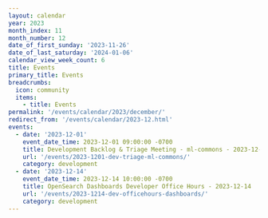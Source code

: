 ```yaml
---
layout: calendar
year: 2023
month_index: 11
month_number: 12
date_of_first_sunday: '2023-11-26'
date_of_last_saturday: '2024-01-06'
calendar_view_week_count: 6
title: Events
primary_title: Events
breadcrumbs:
  icon: community
  items: 
    - title: Events
permalink: '/events/calendar/2023/december/'
redirect_from: '/events/calendar/2023-12.html'
events:
  - date: '2023-12-01'
    event_date_time: 2023-12-01 09:00:00 -0700
    title: Development Backlog & Triage Meeting - ml-commons - 2023-12-01
    url: '/events/2023-1201-dev-triage-ml-commons/'
    category: development
  - date: '2023-12-14'
    event_date_time: 2023-12-14 10:00:00 -0700
    title: OpenSearch Dashboards Developer Office Hours - 2023-12-14
    url: '/events/2023-1214-dev-officehours-dashboards/'
    category: development
---
```

